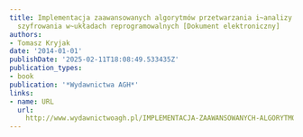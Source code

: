 ```yaml
---
title: Implementacja zaawansowanych algorytmów przetwarzania i~analizy obrazów oraz
  szyfrowania w~układach reprogramowalnych [Dokument elektroniczny]
authors:
- Tomasz Kryjak
date: '2014-01-01'
publishDate: '2025-02-11T18:08:49.533435Z'
publication_types:
- book
publication: '*Wydawnictwa AGH*'
links:
- name: URL
  url: 
    http://www.wydawnictwoagh.pl/IMPLEMENTACJA-ZAAWANSOWANYCH-ALGORYTMOW-%3Cbr-/%3EPRZETWARZANIA-I-ANALIZY-OBRAZOW%3Cbr-/%3EORAZ-SZYFROWA;s,karta,id,1014
---
```


